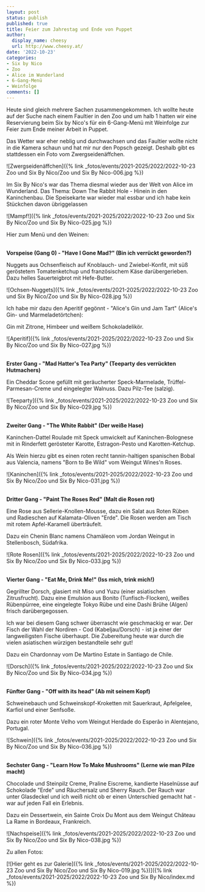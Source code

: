 ```yaml
---
layout: post
status: publish
published: true
title: Feier zum Jahrestag und Ende von Puppet
author:
  display_name: cheesy
  url: http://www.cheesy.at/
date: '2022-10-23'
categories:
- Six by Nico
- Zoo
- Alice im Wunderland
- 6-Gang-Menü
- Weinfolge
comments: []
---
```

Heute sind gleich mehrere Sachen zusammengekommen. Ich wollte heute auf der Suche nach einem Faultier in den Zoo und um halb 1 hatten wir eine Reservierung beim Six by Nico's für ein 6-Gang-Menü mit Weinfolge zur Feier zum Ende meiner Arbeit in Puppet.

Das Wetter war eher neblig und durchwachsen und das Faultier wollte nicht in die Kamera schaun und hat mir nur den Popsch gezeigt. Deshalb gibt es stattdessen ein Foto vom Zwergseidenäffchen.

![Zwergseidenäffchen]({% link _fotos/events/2021-2025/2022/2022-10-23 Zoo und Six By Nico/Zoo und Six By Nico-006.jpg %})

Im Six By Nico's war das Thema diesmal wieder aus der Welt von Alice im Wunderland. Das Thema: Down The Rabbit Hole - Hinein in den Kaninchenbau. Die Speisekarte war wieder mal essbar und ich habe kein Stückchen davon übriggelassen

![Mampf!]({% link _fotos/events/2021-2025/2022/2022-10-23 Zoo und Six By Nico/Zoo und Six By Nico-025.jpg %})

Hier zum Menü und den Weinen:

<br/> **Vorspeise (Gang 0) - "Have I Gone Mad?" (Bin ich verrückt geworden?)**

Nuggets aus Ochsenfleisch auf Knoblauch- und Zwiebel-Konfit, mit süß geröstetem Tomatenketchup und französischem Käse darübergerieben. Dazu helles Sauerteigbrot mit Hefe-Butter.

![Ochsen-Nuggets]({% link _fotos/events/2021-2025/2022/2022-10-23 Zoo und Six By Nico/Zoo und Six By Nico-028.jpg %})

Ich habe mir dazu den Aperitif gegönnt - "Alice's Gin und Jam Tart" (Alice's Gin- und Marmeladetörtchen):

Gin mit Zitrone, Himbeer und weißem Schokoladelikör.

![Aperitif]({% link _fotos/events/2021-2025/2022/2022-10-23 Zoo und Six By Nico/Zoo und Six By Nico-027.jpg %})

<br/> **Erster Gang - "Mad Hatter's Tea Party" (Teeparty des verrückten Hutmachers)**

Ein Cheddar Scone gefüllt mit geräucherter Speck-Marmelade, Trüffel-Parmesan-Creme und eingelegter Walnuss. Dazu Pilz-Tee (salzig).

![Teeparty]({% link _fotos/events/2021-2025/2022/2022-10-23 Zoo und Six By Nico/Zoo und Six By Nico-029.jpg %})

<br/> **Zweiter Gang - "The White Rabbit" (Der weiße Hase)**

Kaninchen-Dattel Roulade mit Speck umwickelt auf Kaninchen-Bolognese mit in Rinderfett gerösteter Karotte, Estragon-Pesto und Karotten-Ketchup.

Als Wein hierzu gibt es einen roten recht tannin-haltigen spanischen Bobal aus Valencia, namens "Born to Be Wild" vom Weingut Wines'n Roses.

![Kaninchen]({% link _fotos/events/2021-2025/2022/2022-10-23 Zoo und Six By Nico/Zoo und Six By Nico-031.jpg %})

<br/> **Dritter Gang - "Paint The Roses Red" (Malt die Rosen rot)**

Eine Rose aus Sellerie-Knollen-Mousse, dazu ein Salat aus Roten Rüben und Radieschen auf Kalamata-Oliven "Erde". Die Rosen werden am Tisch mit rotem Apfel-Karamell überträufelt. 

Dazu ein Chenin Blanc namens Chamäleon vom Jordan Weingut in Stellenbosch, Südafrika.

![Rote Rosen]({% link _fotos/events/2021-2025/2022/2022-10-23 Zoo und Six By Nico/Zoo und Six By Nico-033.jpg %})

<br/> **Vierter Gang - "Eat Me, Drink Me!" (Iss mich, trink mich!)**

Gegrillter Dorsch, glasiert mit Miso und Yuzu (einer asiatischen Zitrusfrucht). Dazu eine Emulsion aus Bonito (Tunfisch-Flocken), weißes Rübenpürree, eine eingelegte Tokyo Rübe und eine Dashi Brühe (Algen) frisch darübergegossen.

Ich war bei diesem Gang schwer überrascht wie geschmackig er war. Der Fisch der Wahl der Nordiren - Cod (Kabeljau/Dorsch) - ist ja einer der langweiligsten Fische überhaupt. Die Zubereitung heute war durch die vielen asiatischen würzigen bestandteile sehr gut!

Dazu ein Chardonnay vom De Martino Estate in Santiago de Chile.

![Dorsch]({% link _fotos/events/2021-2025/2022/2022-10-23 Zoo und Six By Nico/Zoo und Six By Nico-034.jpg %})

<br/> **Fünfter Gang - "Off with its head" (Ab mit seinem Kopf)**

Schweinebauch und Schweinskopf-Kroketten mit Sauerkraut, Apfelgelee, Karfiol und einer Senfsoße.

Dazu ein roter Monte Velho vom Weingut Herdade do Esperão in Alentejano, Portugal.

![Schwein]({% link _fotos/events/2021-2025/2022/2022-10-23 Zoo und Six By Nico/Zoo und Six By Nico-036.jpg %})

<br/> **Sechster Gang - "Learn How To Make Mushrooms" (Lerne wie man Pilze macht)**

Chocolade und Steinpilz Creme, Praline Eiscreme, kandierte Haselnüsse auf Schokolade "Erde" und Räuchersalz und Sherry Rauch. Der Rauch war unter Glasdeckel und ich weiß nicht ob er einen Unterschied gemacht hat - war auf jeden Fall ein Erlebnis.

Dazu ein Dessertwein, ein Sainte Croix Du Mont aus dem Weingut Château La Rame in Bordeaux, Frankreich.

![Nachspeise]({% link _fotos/events/2021-2025/2022/2022-10-23 Zoo und Six By Nico/Zoo und Six By Nico-038.jpg %})

Zu allen Fotos: 

[![Hier geht es zur Galerie]({% link _fotos/events/2021-2025/2022/2022-10-23 Zoo und Six By Nico/Zoo und Six By Nico-019.jpg %})]({% link _fotos/events/2021-2025/2022/2022-10-23 Zoo und Six By Nico/index.md %}) 